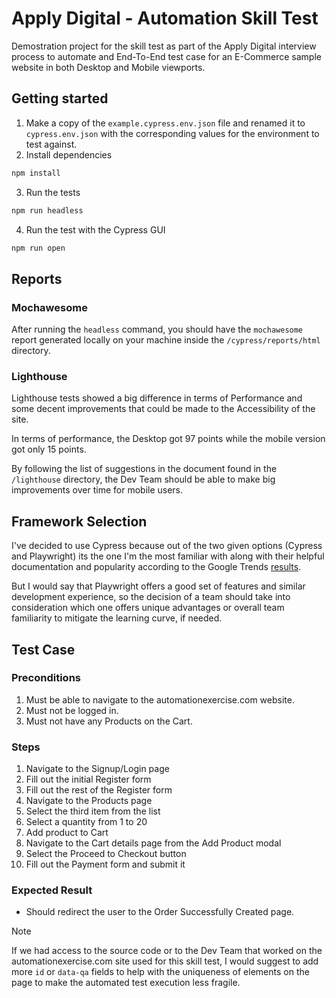 # Apply Digital - Automation Skill Test

Demostration project for the skill test as part of the Apply Digital interview process to automate and End-To-End test case for an E-Commerce sample website in both Desktop and Mobile viewports.

## Getting started

1. Make a copy of the `example.cypress.env.json` file and renamed it to `cypress.env.json` with the corresponding values for the environment to test against.
2. Install dependencies

```bash
npm install
```

3. Run the tests

```bash
npm run headless
```

4. Run the test with the Cypress GUI

```bash
npm run open
```

## Reports

### Mochawesome

After running the `headless` command, you should have the `mochawesome` report generated locally on your machine inside the `/cypress/reports/html` directory.

### Lighthouse

Lighthouse tests showed a big difference in terms of Performance and some decent improvements that could be made to the Accessibility of the site.

In terms of performance, the Desktop got 97 points while the mobile version got only 15 points.

By following the list of suggestions in the document found in the `/lighthouse` directory, the Dev Team should be able to make big improvements over time for mobile users.

## Framework Selection

I've decided to use Cypress because out of the two given options (Cypress and Playwright) its the one I'm the most familiar with along with their helpful documentation and popularity according to the Google Trends [results](https://trends.google.com/trends/explore?q=Cypress,Playwright&hl=en).

But I would say that Playwright offers a good set of features and similar development experience, so the decision of a team should take into consideration which one offers unique advantages or overall team familiarity to mitigate the learning curve, if needed.

## Test Case

### Preconditions

1. Must be able to navigate to the automationexercise.com website.
2. Must not be logged in.
3. Must not have any Products on the Cart.

### Steps

1. Navigate to the Signup/Login page
2. Fill out the initial Register form
3. Fill out the rest of the Register form
4. Navigate to the Products page
5. Select the third item from the list
6. Select a quantity from 1 to 20
7. Add product to Cart
8. Navigate to the Cart details page from the Add Product modal
9. Select the Proceed to Checkout button
10. Fill out the Payment form and submit it

### Expected Result

- Should redirect the user to the Order Successfully Created page.

> [!NOTE]
> If we had access to the source code or to the Dev Team that worked on the automationexercise.com site used for this skill test, I would suggest to add more `id` or `data-qa` fields to help with the uniqueness of elements on the page to make the automated test execution less fragile.
